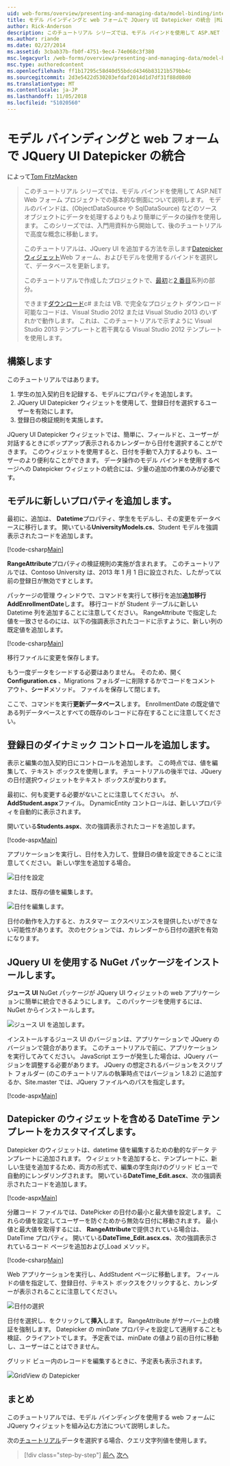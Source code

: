 ```yaml
---
uid: web-forms/overview/presenting-and-managing-data/model-binding/integrating-jquery-ui
title: モデル バインディングと web フォームで JQuery UI Datepicker の統合 |Microsoft Docs
author: Rick-Anderson
description: このチュートリアル シリーズでは、モデル バインドを使用して ASP.NET Web フォーム プロジェクトでの基本的な側面について説明します。 モデル バインドは、データの操作詳細直線にしています.
ms.author: riande
ms.date: 02/27/2014
ms.assetid: 3cbab37b-fb0f-4751-9ec4-74e068c3f380
msc.legacyurl: /web-forms/overview/presenting-and-managing-data/model-binding/integrating-jquery-ui
msc.type: authoredcontent
ms.openlocfilehash: ff1b17295c58d40d55bdcd4346b83121b579bb4c
ms.sourcegitcommit: 2d3e5422d530203efdaf2014d1d7df31f88d08d0
ms.translationtype: MT
ms.contentlocale: ja-JP
ms.lasthandoff: 11/05/2018
ms.locfileid: "51020560"
---
```

<a name="integrating-jquery-ui-datepicker-with-model-binding-and-web-forms"></a>モデル バインディングと web フォームで JQuery UI Datepicker の統合
====================
によって[Tom FitzMacken](https://github.com/tfitzmac)

> このチュートリアル シリーズでは、モデル バインドを使用して ASP.NET Web フォーム プロジェクトでの基本的な側面について説明します。 モデルのバインドは、(ObjectDataSource や SqlDataSource) などのソース オブジェクトにデータを処理するよりもより簡単にデータの操作を使用します。 このシリーズでは、入門用資料から開始して、後のチュートリアルで高度な概念に移動します。
> 
> このチュートリアルは、JQuery UI を追加する方法を示します[Datepicker ウィジェット](http://jqueryui.com/datepicker/)Web フォーム、およびモデルを使用するバインドを選択して、データベースを更新します。
> 
> このチュートリアルで作成したプロジェクトで、[最初](retrieving-data.md)と[2 番目](updating-deleting-and-creating-data.md)系列の部分。
> 
> できます[ダウンロード](https://go.microsoft.com/fwlink/?LinkId=286116)c# または VB. で完全なプロジェクト ダウンロード可能なコードは、Visual Studio 2012 または Visual Studio 2013 のいずれかで動作します。 これは、このチュートリアルで示すように Visual Studio 2013 テンプレートと若干異なる Visual Studio 2012 テンプレートを使用します。


## <a name="what-youll-build"></a>構築します

このチュートリアルではあります。

1. 学生の加入契約日を記録する、モデルにプロパティを追加します。
2. JQuery UI Datepicker ウィジェットを使用して、登録日付を選択するユーザーを有効にします。
3. 登録日の検証規則を実施します。

JQuery UI Datepicker ウィジェットでは、簡単に、フィールドと、ユーザーが対話するときにポップアップ表示されるカレンダーから日付を選択することができます。 このウィジェットを使用すると、日付を手動で入力するよりも、ユーザーのより便利なことができます。 データ操作のモデル バインドを使用するページへの Datepicker ウィジェットの統合には、少量の追加の作業のみが必要です。

## <a name="add-a-new-property-to-the-model"></a>モデルに新しいプロパティを追加します。

最初に、追加は、 **Datetime**プロパティ、学生をモデルし、その変更をデータベースに移行します。 開いている**UniversityModels.cs**、Student モデルを強調表示されたコードを追加します。

[!code-csharp[Main](integrating-jquery-ui/samples/sample1.cs?highlight=16-18)]

**RangeAttribute**プロパティの検証規則の実施が含まれます。 このチュートリアルでは、Contoso University は、2013 年 1 月 1 日に設立された、したがって以前の登録日が無効ですとします。

パッケージの管理 ウィンドウで、コマンドを実行して移行を追加**追加移行 AddEnrollmentDate**します。 移行コードが Student テーブルに新しい Datetime 列を追加することに注意してください。 RangeAttribute で指定した値を一致させるのには、以下の強調表示されたコードに示すように、新しい列の既定値を追加します。

[!code-csharp[Main](integrating-jquery-ui/samples/sample2.cs?highlight=11)]

移行ファイルに変更を保存します。

もう一度データをシードする必要はありません。 そのため、開く**Configuration.cs** 、Migrations フォルダーに削除するかでコードをコメント アウト、**シード**メソッド。 ファイルを保存して閉じます。

ここで、コマンドを実行**更新データベース**します。 EnrollmentDate の既定値である列データベースとすべての既存のレコードに存在することに注意してください。

## <a name="add-dynamic-controls-for-enrollment-date"></a>登録日のダイナミック コントロールを追加します。

表示と編集の加入契約日にコントロールを追加します。 この時点では、値を編集して、テキスト ボックスを使用します。 チュートリアルの後半では、JQuery の日付選択ウィジェットをテキスト ボックスが変わります。

最初に、何も変更する必要がないことに注意してください。 が、 **AddStudent.aspx**ファイル。 DynamicEntity コントロールは、新しいプロパティを自動的に表示されます。

開いている**Students.aspx**、次の強調表示されたコードを追加します。

[!code-aspx[Main](integrating-jquery-ui/samples/sample3.aspx?highlight=13)]

アプリケーションを実行し、日付を入力して、登録日の値を設定できることに注意してください。 新しい学生を追加する場合。

![日付を設定](integrating-jquery-ui/_static/image1.png)

または、既存の値を編集します。

![日付を編集します。](integrating-jquery-ui/_static/image2.png)

日付の動作を入力すると、カスタマー エクスペリエンスを提供したいができない可能性があります。 次のセクションでは、カレンダーから日付の選択を有効になります。

## <a name="install-nuget-package-to-work-with-jquery-ui"></a>JQuery UI を使用する NuGet パッケージをインストールします。

**ジュース UI** NuGet パッケージが JQuery UI ウィジェットの web アプリケーションに簡単に統合できるようにします。 このパッケージを使用するには、NuGet からインストールします。

![ジュース UI を追加します。](integrating-jquery-ui/_static/image3.png)

インストールするジュース UI のバージョンは、アプリケーションで JQuery のバージョンで競合があります。 このチュートリアルで前に、アプリケーションを実行してみてください。 JavaScript エラーが発生した場合は、JQuery バージョンを調整する必要があります。 JQuery の想定されるバージョンをスクリプト フォルダー (のこのチュートリアルの執筆時点ではバージョン 1.8.2) に追加するか、Site.master では、JQuery ファイルへのパスを指定します。

[!code-aspx[Main](integrating-jquery-ui/samples/sample4.aspx)]

## <a name="customize-datetime-template-to-include-datepicker-widget"></a>Datepicker のウィジェットを含める DateTime テンプレートをカスタマイズします。

Datepicker のウィジェットは、datetime 値を編集するための動的なデータ テンプレートに追加されます。 ウィジェットを追加すると、テンプレートに、新しい生徒を追加するため、両方の形式で、編集の学生向けのグリッド ビューで自動的にレンダリングされます。 開いている**DateTime\_Edit.ascx**、次の強調表示されたコードを追加します。

[!code-aspx[Main](integrating-jquery-ui/samples/sample5.aspx?highlight=3)]

分離コード ファイルでは、DatePicker の日付の最小と最大値を設定します。 これらの値を設定してユーザーを防ぐためから無効な日付に移動されます。 最小値と最大値を取得するには、 **RangeAttribute**で提供されている場合は、DateTime プロパティ。 開いている**DateTime\_Edit.ascx.cs**、次の強調表示されているコード ページを追加および\_Load メソッド。

[!code-csharp[Main](integrating-jquery-ui/samples/sample6.cs?highlight=9-14)]

Web アプリケーションを実行し、AddStudent ページに移動します。 フィールドの値を指定して、登録日付、テキスト ボックスをクリックすると、カレンダーが表示されることに注意してください。

![日付の選択](integrating-jquery-ui/_static/image4.png)

日付を選択し、をクリックして**挿入**します。 RangeAttribute がサーバー上の検証を強制します。 Datepicker の minDate プロパティを設定して適用することも検証、クライアントでします。 予定表では、minDate の値より前の日付に移動し、ユーザーはことはできません。

グリッド ビュー内のレコードを編集するときに、予定表も表示されます。

![GridView の Datepicker](integrating-jquery-ui/_static/image5.png)

## <a name="conclusion"></a>まとめ

このチュートリアルでは、モデル バインディングを使用する web フォームに JQuery ウィジェットを組み込む方法について説明しました。

次の[チュートリアル](using-query-string-values-to-retrieve-data.md)データを選択する場合、クエリ文字列値を使用します。

> [!div class="step-by-step"]
> [前へ](sorting-paging-and-filtering-data.md)
> [次へ](using-query-string-values-to-retrieve-data.md)
